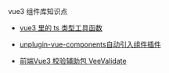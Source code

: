 vue3 组件库知识点

- [vue3 里的 ts 类型工具函数](https://blog.csdn.net/mChales_Liu/article/details/135431824)

- [unplugin-vue-components自动引入组件插件](https://juejin.cn/post/7012446423367024676)
- [前端Vue3 校验辅助包 VeeValidate ](https://blog.csdn.net/qq_56432476/article/details/140963196)


